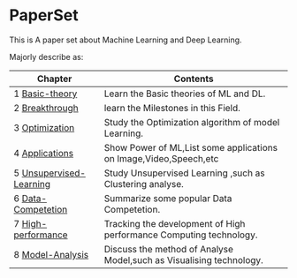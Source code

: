 # PaperSet
This is A paper set about Machine Learning and Deep Learning.

Majorly describe as:

|Chapter| Contents|
|---|---|
|1 [Basic-theory](./1-Basic-theory)|Learn the Basic theories of ML and DL.|
|2 [Breakthrough](./2-Breakthrough)|learn the Milestones in this Field.|
|3 [Optimization](./3-Optimization)|Study the Optimization algorithm of model Learning.|
|4 [Applications](./4-Applications)|Show Power of ML,List some applications on Image,Video,Speech,etc|
|5 [Unsupervised-Learning](./5-Unsupervised-Learning)|Study Unsupervised Learning ,such as Clustering analyse.|
|6 [Data-Competetion](./6-Data-Competetion)|Summarize some popular Data Competetion.|
|7 [High-performance](./7-High-performance)|Tracking the development of High performance Computing technology.|
|8 [Model-Analysis](./8-Model-Analysis)|Discuss the method of Analyse Model,such as Visualising technology.|
